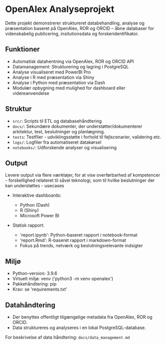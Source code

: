 # OpenAlex Analyseprojekt

Dette projekt demonstrerer struktureret databehandling, analyse og præsentation baseret på OpenAlex, ROR og ORCID – åbne databaser for videnskabelig publicering, insitutionsdata og forskeridentifikator.

## Funktioner
- Automatisk datahentning via OpenAlex, ROR og ORCID API
- Datamanagement: Strukturering og lagring i PostgreSQL
- Analyse visualiseret med PowerBI Pro
- Analyse i R med præsentation via Shiny
- Analyse i Python med præsentation via Dash
- Modulær opbygning med mulighed for dashboard eller videreanvendelse

## Struktur
- `src/`: Scripts til ETL og databasehåndtering
- `docs/`: Sekundære dokumenter, der understøtter/dokumenterer arkitektur, test, beslutninger og planlægning.
- `tests`: Testfiler - udviklingsstøtte i forhold til fejlscenarier, validering etc.
- `logs/`: Logfiler fra automatiseret datakørsel
- `notebooks/`: Udforskende analyser og visualisering

## Output
Levere output via flere værktøjer, for at vise overførbarhed af kompetencer - forskellighed relateret til såvel teknologi, som til hvilke beslutninger der kan understøttes - usecases

- Interaktive dashboards:
  - Python (Dash)
  - R (Shiny)
  - Microsoft Power BI

- Statisk rapport:
  - 'report.ipynb': Python-baseret rapport i notebook-format
  - 'report.Rmd': R-baseret rapport i markdown-format
  - Fokus på trends, netværk og beslutningsrelevante indsigter


## Miljø
- Python-version: 3.9.6  
- Virtuelt miljø: venv ('python3 -m venv openalex')
- Pakkehåndtering: pip  
- Krav: se 'requirements.txt'

## Datahåndtering

- Der benyttes offentligt tilgængelige metadata fra OpenAlex, ROR og ORCID. 
- Data struktureres og analyseres i en lokal PostgreSQL-database.

For beskrivelse af data håndtering: `docs/data_management.md`





